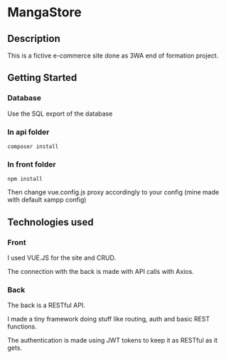 # MangaStore

## Description

This is a fictive e-commerce site done as 3WA end of formation project.

## Getting Started

### Database

Use the SQL export of the database

### In api folder

```
composer install
```


### In front folder

```
npm install
```

Then change vue.config.js proxy accordingly to your config (mine made with default xampp config)


## Technologies used

### Front

I used VUE.JS for the site and CRUD.

The connection with the back is made with API calls with Axios.

### Back

The back is a RESTful API.

I made a tiny framework doing stuff like routing, auth and basic REST functions.

The authentication is made using JWT tokens to keep it as RESTful as it gets.
